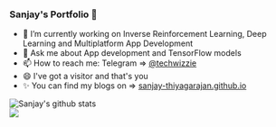 
### Sanjay's Portfolio  👋
- 🔭 I’m currently working on Inverse Reinforcement Learning, Deep Learning and Multiplatform App Development
- 💬 Ask me about App development and TensorFlow models
- 📫 How to reach me: Telegram => <a href = "https://t.me/techwizzie" target="_blank">@techwizzie</a>
- 😄 I've got a visitor and that's you
- ✨ You can find my blogs on => <a href = "https://sanjay-thiyagarajan.github.io/" target="_blank">sanjay-thiyagarajan.github.io</a>

![Sanjay's github stats](https://github-readme-stats.vercel.app/api?username=sanjay-thiyagarajan&show_icons=true&&title_color=red&icon_color=FF233B&text_color=FFFFFF&theme=dark) <br>
<img align="center" src="https://github-readme-stats.vercel.app/api/top-langs/?username=sanjay-thiyagarajan&hide=html&title_color=FFFFFF&text_color=FFFFFF&icon_color=FF233B&theme=dark" />


